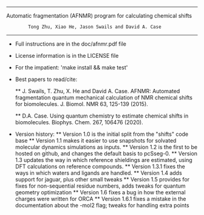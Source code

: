 ------------------------------------------------------------------------------
   Automatic fragmentation (AFNMR) program for calculating chemical shifts

            Tong Zhu, Xiao He, Jason Swails and David A. Case
------------------------------------------------------------------------------

* Full instructions are in the doc/afnmr.pdf file

* License information is in the LICENSE file

* For the impatient:  'make install && make test'

* Best papers to read/cite: 

  **  J. Swails, T. Zhu, X. He and David A. Case. 
       AFNMR: Automated fragmentation quantum mechanical 
       calculation of NMR chemical shifts for biomolecules. 
       J. Biomol. NMR 63, 125-139 (2015). 

  **  D.A. Case.  Using quantum chemistry to estimate chemical 
       shifts in biomolecules. Biophys. Chem. 267, 106476 (2020).


* Version history:
  ** Version 1.0 is the initial split from the "shifts" code base
  ** Version 1.1 makes it easier to use snapshots for solvated molecular 
       dynamics simulations as inputs.
  ** Version 1.2 is the first to be hosted on github, and changes the 
       default basis to pcSseg-0.
  ** Version 1.3 updates the way in which reference shieldings are estimated,
       using DFT calculations on reference compounds. 
  ** Version 1.3.1 fixes the ways in which waters and ligands are handled.
  ** Version 1.4 adds support for jaguar, plus other small tweaks
  ** Version 1.5 provides for fixes for non-sequential residue numbers, adds
       tweaks for quantum geometry optimization
  ** Version 1.6 fixes a bug in how the external charges were written for ORCA
  ** Version 1.6.1 fixes a mistake in the documentation about the -mol2 flag;
       tweaks for handling extra points
